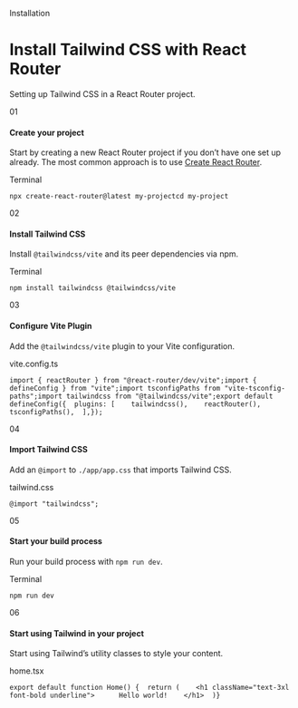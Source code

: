 Installation

# Install Tailwind CSS with React Router

Setting up Tailwind CSS in a React Router project.

01

#### Create your project

Start by creating a new React Router project if you don’t have one set up already. The most common approach is to use [Create React Router](https://reactrouter.com/start/framework/installation).

Terminal

```
npx create-react-router@latest my-projectcd my-project
```

02

#### Install Tailwind CSS

Install `@tailwindcss/vite` and its peer dependencies via npm.

Terminal

```
npm install tailwindcss @tailwindcss/vite
```

03

#### Configure Vite Plugin

Add the `@tailwindcss/vite` plugin to your Vite configuration.

vite.config.ts

```
import { reactRouter } from "@react-router/dev/vite";import { defineConfig } from "vite";import tsconfigPaths from "vite-tsconfig-paths";import tailwindcss from "@tailwindcss/vite";export default defineConfig({  plugins: [    tailwindcss(),    reactRouter(),    tsconfigPaths(),  ],});
```

04

#### Import Tailwind CSS

Add an `@import` to `./app/app.css` that imports Tailwind CSS.

tailwind.css

```
@import "tailwindcss";
```

05

#### Start your build process

Run your build process with `npm run dev`.

Terminal

```
npm run dev
```

06

#### Start using Tailwind in your project

Start using Tailwind’s utility classes to style your content.

home.tsx

```
export default function Home() {  return (    <h1 className="text-3xl font-bold underline">      Hello world!    </h1>  )}
```
